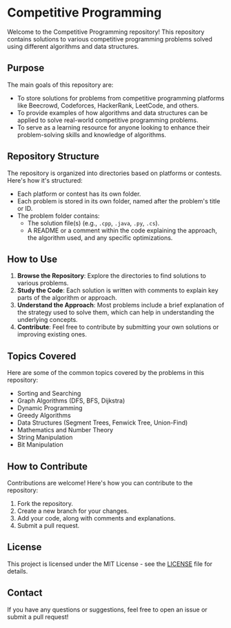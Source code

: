 # Competitive Programming

Welcome to the Competitive Programming repository! This repository contains solutions to various competitive programming problems solved using different algorithms and data structures.

## Purpose

The main goals of this repository are:
- To store solutions for problems from competitive programming platforms like Beecrowd, Codeforces, HackerRank, LeetCode, and others.
- To provide examples of how algorithms and data structures can be applied to solve real-world competitive programming problems.
- To serve as a learning resource for anyone looking to enhance their problem-solving skills and knowledge of algorithms.

## Repository Structure

The repository is organized into directories based on platforms or contests. Here's how it's structured:

- Each platform or contest has its own folder.
- Each problem is stored in its own folder, named after the problem's title or ID.
- The problem folder contains:
  - The solution file(s) (e.g., `.cpp`, `.java`, `.py`, `.cs`).
  - A README or a comment within the code explaining the approach, the algorithm used, and any specific optimizations.

## How to Use

1. **Browse the Repository**: Explore the directories to find solutions to various problems.
2. **Study the Code**: Each solution is written with comments to explain key parts of the algorithm or approach.
3. **Understand the Approach**: Most problems include a brief explanation of the strategy used to solve them, which can help in understanding the underlying concepts.
4. **Contribute**: Feel free to contribute by submitting your own solutions or improving existing ones.

## Topics Covered

Here are some of the common topics covered by the problems in this repository:

- Sorting and Searching
- Graph Algorithms (DFS, BFS, Dijkstra)
- Dynamic Programming
- Greedy Algorithms
- Data Structures (Segment Trees, Fenwick Tree, Union-Find)
- Mathematics and Number Theory
- String Manipulation
- Bit Manipulation

## How to Contribute

Contributions are welcome! Here's how you can contribute to the repository:

1. Fork the repository.
2. Create a new branch for your changes.
3. Add your code, along with comments and explanations.
4. Submit a pull request.

## License

This project is licensed under the MIT License - see the [LICENSE](LICENSE) file for details.

## Contact

If you have any questions or suggestions, feel free to open an issue or submit a pull request!